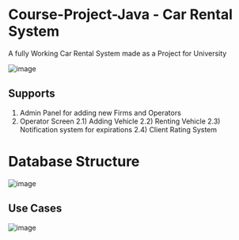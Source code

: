 # Course-Project-Java - Car Rental System

A fully Working Car Rental System made as a Project for University 

![image](https://user-images.githubusercontent.com/29221743/168470739-2f131103-99b1-4ea3-8460-287621a8390b.png)

## Supports

1) Admin Panel for adding new Firms and Operators
2) Operator Screen
2.1) Adding Vehicle
2.2) Renting Vehicle
2.3) Notification system for expirations
2.4) Client Rating System

# Database Structure 
![image](https://user-images.githubusercontent.com/29221743/168470836-1ccb83ee-9a71-4f1f-9c7e-711f71d1f1c1.png)

## Use Cases 

![image](https://user-images.githubusercontent.com/29221743/168470840-86aa8693-95e6-4cd7-be6e-04beb4bdb415.png)
